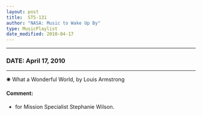 ```yaml
---
layout: post
title:  STS-131
author: "NASA: Music to Wake Up By"
type: MusicPlaylist
date_modified: 2010-04-17
---
```


----
### DATE: April 17, 2010
----
✺ What a Wonderful World, by Louis Armstrong

#### Comment:
* for Mission Specialist Stephanie Wilson.
